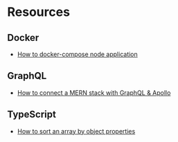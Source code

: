# Resources

## Docker

- [How to docker-compose node application](https://blog.logrocket.com/node-js-docker-improve-dx-docker-compose/)

## GraphQL

- [How to connect a MERN stack with GraphQL & Apollo](https://youtu.be/BcLNfwF04Kw)

## TypeScript

- [How to sort an array by object properties](https://stackoverflow.com/a/68279093)
